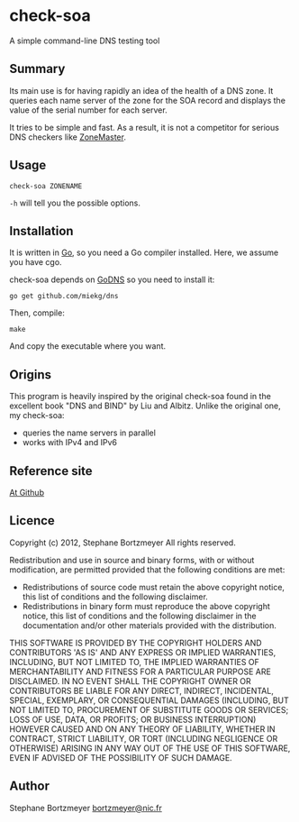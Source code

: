 check-soa
=========

A simple command-line DNS testing tool

Summary
-------

Its main use is for having rapidly an idea of the health of a DNS
zone. It queries each name server of the zone for the SOA record and
displays the value of the serial number for each server.

It tries to be simple and fast. As a result, it is not a competitor
for serious DNS checkers like [ZoneMaster](https://www.zonemaster.fr/).

Usage
-----

    check-soa ZONENAME

`-h` will tell you the possible options.

Installation
------------
It is written in [Go](http://golang.org), so you need a Go compiler 
installed. Here, we assume you have cgo.

check-soa depends on [GoDNS](http://miek.nl/posts/2014/Aug/16/go-dns-package/) so 
you need to install it:
 
    go get github.com/miekg/dns

Then, compile:
    
    make
    
And copy the executable where you want.

Origins
-------
This program is heavily inspired by the original check-soa found in
the excellent book "DNS and BIND" by Liu and Albitz. Unlike the
original one, my check-soa:
* queries the name servers in parallel
* works with IPv4 and IPv6

Reference site
--------------
[At Github](https://github.com/bortzmeyer/check-soa)

Licence
-------
Copyright (c) 2012, Stephane Bortzmeyer
All rights reserved.

Redistribution and use in source and binary forms, with or without modification,
are permitted provided that the following conditions are met:

* Redistributions of source code must retain the above copyright notice,
  this list of conditions and the following disclaimer.
* Redistributions in binary form must reproduce the above copyright notice,
  this list of conditions and the following disclaimer in the documentation
  and/or other materials provided with the distribution.

THIS SOFTWARE IS PROVIDED BY THE COPYRIGHT HOLDERS AND CONTRIBUTORS 'AS IS'
AND ANY EXPRESS OR IMPLIED WARRANTIES, INCLUDING, BUT NOT LIMITED TO, THE
IMPLIED WARRANTIES OF MERCHANTABILITY AND FITNESS FOR A PARTICULAR PURPOSE
ARE DISCLAIMED. IN NO EVENT SHALL THE COPYRIGHT OWNER OR CONTRIBUTORS BE
LIABLE FOR ANY DIRECT, INDIRECT, INCIDENTAL, SPECIAL, EXEMPLARY, OR
CONSEQUENTIAL DAMAGES (INCLUDING, BUT NOT LIMITED TO, PROCUREMENT OF
SUBSTITUTE GOODS OR SERVICES; LOSS OF USE, DATA, OR PROFITS; OR BUSINESS
INTERRUPTION) HOWEVER CAUSED AND ON ANY THEORY OF LIABILITY, WHETHER IN
CONTRACT, STRICT LIABILITY, OR TORT (INCLUDING NEGLIGENCE OR OTHERWISE)
ARISING IN ANY WAY OUT OF THE USE OF THIS SOFTWARE, EVEN IF ADVISED OF THE
POSSIBILITY OF SUCH DAMAGE.

Author
------

Stephane Bortzmeyer <bortzmeyer@nic.fr>

